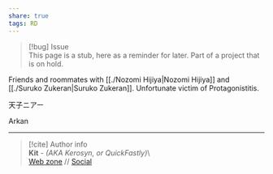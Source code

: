 ```yaml
---  
share: true  
tags: RD  
---  
```

> [!bug] Issue  
> This page is a stub, here as a reminder for later. Part of a project that is on hold.  
  
Friends and roommates with [[./Nozomi Hijiya|Nozomi Hijiya]] and [[./Suruko Zukeran|Suruko Zukeran]]. Unfortunate victim of Protagonistitis.  
  
天子ニアー  
  
Arkan  
  
-----  
> [!cite] Author info  
> **Kit** - *(AKA Kerosyn, or QuickFastly)*\  
> [Web zone](https://kerosyn.link) // [Social](https://m.tripulse.link/@kit)